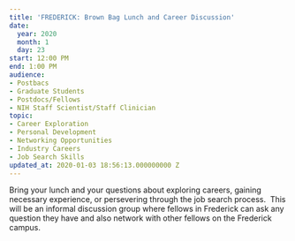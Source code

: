 ```yaml
---
title: 'FREDERICK: Brown Bag Lunch and Career Discussion'
date:
  year: 2020
  month: 1
  day: 23
start: 12:00 PM
end: 1:00 PM
audience:
- Postbacs
- Graduate Students
- Postdocs/Fellows
- NIH Staff Scientist/Staff Clinician
topic:
- Career Exploration
- Personal Development
- Networking Opportunities
- Industry Careers
- Job Search Skills
updated_at: 2020-01-03 18:56:13.000000000 Z
---
```

Bring your lunch and your questions about exploring careers, gaining
necessary experience, or persevering through the job search process. 
This will be an informal discussion group where fellows in Frederick can
ask any question they have and also network with other fellows on the
Frederick campus.  
